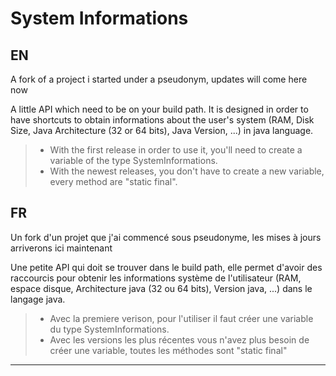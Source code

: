 System Informations
===
**EN**
---
A fork of a project i started under a pseudonym, updates will come here now

A little API which need to be on your build path. It is designed in order to have shortcuts to obtain informations about the user's system (RAM, Disk Size, Java Architecture (32 or 64 bits), Java Version, ...) in java language. 
> - With the first release in order to use it, you'll need to create a variable of the type SystemInformations.
> - With the newest releases, you don't have to create a new variable, every method are "static final".

**FR**
---

Un fork d'un projet que j'ai commencé sous pseudonyme, les mises à jours arriverons ici maintenant

Une petite API qui doit se trouver dans le build path, elle permet d'avoir des raccourcis pour obtenir les informations système de l'utilisateur (RAM, espace disque, Architecture java (32 ou 64 bits), Version java, ...) dans le langage java. 
> - Avec la premiere verison, pour l'utiliser il faut créer une variable du type SystemInformations.
> - Avec les versions les plus récentes vous n'avez plus besoin de créer une variable, toutes les méthodes sont "static final"


---

